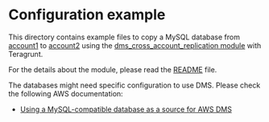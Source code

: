 # Configuration example

This directory contains example files to copy a MySQL database from [account1](../../account1.hcl) to [account2](../../account2.hcl) using the [dms_cross_account_replication module](../../modules/dms_cross_acount_replication/) with Teragrunt.

For the details about the module, please read the [README](../../modules/dms_cross_acount_replication/README.md) file.

The databases might need specific configuration to use DMS. Please check the following AWS documentation:

- [Using a MySQL-compatible database as a source for AWS DMS](https://docs.aws.amazon.com/dms/latest/userguide/CHAP_Source.MySQL.html)

